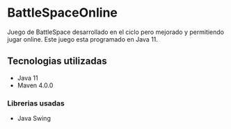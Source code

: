 # BattleSpaceOnline
Juego de BattleSpace desarrollado en el ciclo pero mejorado y permitiendo jugar online. Este juego esta programado en Java 11. 

## Tecnologias utilizadas
* Java 11
* Maven 4.0.0

### Librerias usadas
* Java Swing